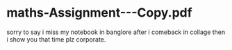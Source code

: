﻿# maths-Assignment---Copy.pdf
sorry to say i miss my notebook in banglore after i comeback in collage then i show you that time plz corporate.
